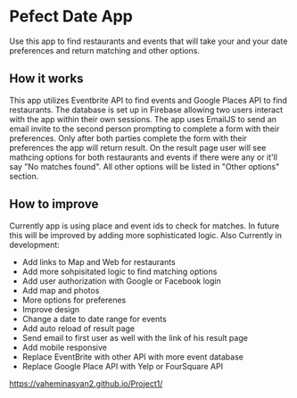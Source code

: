 # Pefect Date App
Use this app to find restaurants and events that will take your and your date preferences and return matching and other options. 

## How it works
This app utilizes Eventbrite API to find events and Google Places API to find restaurants. The database is set up in Firebase allowing two users interact with the app within their own sessions. The app uses EmailJS to send an email invite to the second person prompting to complete a form with their preferences. Only after both parties complete the form with their preferences the app will return result. On the result page user will see mathcing options for both restaurants and events if there were any or it'll say "No matches found". All other options will be listed in "Other options" section. 

## How to improve
Currently app is using place and event ids to check for matches. In future this will be improved by adding more sophisticated logic. Also 
Currently in development:
  - Add links to Map and Web for restaurants
  - Add more sohpisitated logic to find matching options
  - Add user authorization with Google or Facebook login
  - Add map and photos
  - More options for preferenes 
  - Improve design
  - Change a date to date range for events
  - Add auto reload of result page
  - Send email to first user as well with the link of his result page
  - Add mobile responsive
  - Replace EventBrite with other API with more event database
  - Replace Google Place API with Yelp or FourSquare API

https://vaheminasyan2.github.io/Project1/
